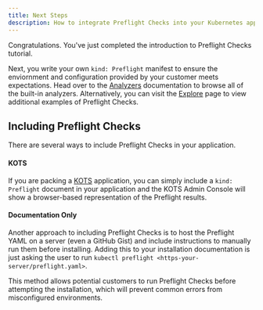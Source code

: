 ```yaml
---
title: Next Steps
description: How to integrate Preflight Checks into your Kubernetes application
---
```


Congratulations.
You've just completed the introduction to Preflight Checks tutorial.

Next, you write your own `kind: Preflight` manifest to ensure the enviornment and configuration provided by your customer meets expectations.
Head over to the [Analyzers](https://troubleshoot.sh/docs/analyze/) documentation to browse all of the built-in analyzers.
Alternatively, you can visit the [Explore](https://troubleshoot.sh/explore) page to view additional examples of Preflight Checks.

## Including Preflight Checks

There are several ways to include Preflight Checks in your application.

#### KOTS
If you are packing a [KOTS](https://kots.io) application, you can simply include a `kind: Preflight` document in your application and the KOTS Admin Console will show a browser-based representation of the Preflight results.

#### Documentation Only
Another approach to including Preflight Checks is to host the Preflight YAML on a server (even a GitHub Gist) and include instructions to manually run them before installing.
Adding this to your installation documentation is just asking the user to run `kubectl preflight <https-your-server/preflight.yaml>`.

This method allows potential customers to run Preflight Checks before attempting the installation, which will prevent common errors from misconfigured environments.
